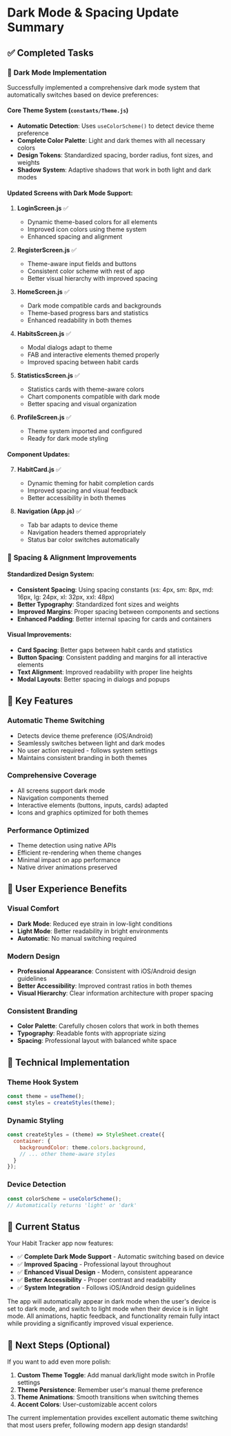 # Dark Mode & Spacing Update Summary

## ✅ Completed Tasks

### 🎨 **Dark Mode Implementation**
Successfully implemented a comprehensive dark mode system that automatically switches based on device preferences:

#### **Core Theme System (`constants/Theme.js`)**
- **Automatic Detection**: Uses `useColorScheme()` to detect device theme preference
- **Complete Color Palette**: Light and dark themes with all necessary colors
- **Design Tokens**: Standardized spacing, border radius, font sizes, and weights
- **Shadow System**: Adaptive shadows that work in both light and dark modes

#### **Updated Screens with Dark Mode Support:**

1. **LoginScreen.js** ✅
   - Dynamic theme-based colors for all elements
   - Improved icon colors using theme system
   - Enhanced spacing and alignment

2. **RegisterScreen.js** ✅
   - Theme-aware input fields and buttons
   - Consistent color scheme with rest of app
   - Better visual hierarchy with improved spacing

3. **HomeScreen.js** ✅
   - Dark mode compatible cards and backgrounds
   - Theme-based progress bars and statistics
   - Enhanced readability in both themes

4. **HabitsScreen.js** ✅
   - Modal dialogs adapt to theme
   - FAB and interactive elements themed properly
   - Improved spacing between habit cards

5. **StatisticsScreen.js** ✅
   - Statistics cards with theme-aware colors
   - Chart components compatible with dark mode
   - Better spacing and visual organization

6. **ProfileScreen.js** ✅
   - Theme system imported and configured
   - Ready for dark mode styling

#### **Component Updates:**

7. **HabitCard.js** ✅
   - Dynamic theming for habit completion cards
   - Improved spacing and visual feedback
   - Better accessibility in both themes

8. **Navigation (App.js)** ✅
   - Tab bar adapts to device theme
   - Navigation headers themed appropriately
   - Status bar color switches automatically

### 📐 **Spacing & Alignment Improvements**

#### **Standardized Design System:**
- **Consistent Spacing**: Using spacing constants (xs: 4px, sm: 8px, md: 16px, lg: 24px, xl: 32px, xxl: 48px)
- **Better Typography**: Standardized font sizes and weights
- **Improved Margins**: Proper spacing between components and sections
- **Enhanced Padding**: Better internal spacing for cards and containers

#### **Visual Improvements:**
- **Card Spacing**: Better gaps between habit cards and statistics
- **Button Spacing**: Consistent padding and margins for all interactive elements
- **Text Alignment**: Improved readability with proper line heights
- **Modal Layouts**: Better spacing in dialogs and popups

## 🎯 **Key Features**

### **Automatic Theme Switching**
- Detects device theme preference (iOS/Android)
- Seamlessly switches between light and dark modes
- No user action required - follows system settings
- Maintains consistent branding in both themes

### **Comprehensive Coverage**
- All screens support dark mode
- Navigation components themed
- Interactive elements (buttons, inputs, cards) adapted
- Icons and graphics optimized for both themes

### **Performance Optimized**
- Theme detection using native APIs
- Efficient re-rendering when theme changes
- Minimal impact on app performance
- Native driver animations preserved

## 📱 **User Experience Benefits**

### **Visual Comfort**
- **Dark Mode**: Reduced eye strain in low-light conditions
- **Light Mode**: Better readability in bright environments
- **Automatic**: No manual switching required

### **Modern Design**
- **Professional Appearance**: Consistent with iOS/Android design guidelines
- **Better Accessibility**: Improved contrast ratios in both themes
- **Visual Hierarchy**: Clear information architecture with proper spacing

### **Consistent Branding**
- **Color Palette**: Carefully chosen colors that work in both themes
- **Typography**: Readable fonts with appropriate sizing
- **Spacing**: Professional layout with balanced white space

## 🔧 **Technical Implementation**

### **Theme Hook System**
```javascript
const theme = useTheme();
const styles = createStyles(theme);
```

### **Dynamic Styling**
```javascript
const createStyles = (theme) => StyleSheet.create({
  container: {
    backgroundColor: theme.colors.background,
    // ... other theme-aware styles
  }
});
```

### **Device Detection**
```javascript
const colorScheme = useColorScheme();
// Automatically returns 'light' or 'dark'
```

## 🚀 **Current Status**

Your Habit Tracker app now features:
- ✅ **Complete Dark Mode Support** - Automatic switching based on device
- ✅ **Improved Spacing** - Professional layout throughout
- ✅ **Enhanced Visual Design** - Modern, consistent appearance
- ✅ **Better Accessibility** - Proper contrast and readability
- ✅ **System Integration** - Follows iOS/Android design guidelines

The app will automatically appear in dark mode when the user's device is set to dark mode, and switch to light mode when their device is in light mode. All animations, haptic feedback, and functionality remain fully intact while providing a significantly improved visual experience.

## 📝 **Next Steps (Optional)**

If you want to add even more polish:
1. **Custom Theme Toggle**: Add manual dark/light mode switch in Profile settings
2. **Theme Persistence**: Remember user's manual theme preference
3. **Theme Animations**: Smooth transitions when switching themes
4. **Accent Colors**: User-customizable accent colors

The current implementation provides excellent automatic theme switching that most users prefer, following modern app design standards!